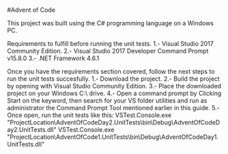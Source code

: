 #Advent of Code

This project was built using the C# programming language on a Windows PC.

Requirements to fulfill before running the unit tests.
1.- Visual Studio 2017 Community Edition.
2.- Visual Studio 2017 Developer Command Prompt v15.8.0
3.- .NET Framework 4.6.1

Once you have the requirements section covered, follow the next steps to run the unit tests succesfully.
1.- Download the project.
2.- Build the project by opening with Visual Studio Community Edition.
3.- Place the downloaded project on your Windows C:\ drive.
4.- Open a command prompt by Clicking Start on the keyword, then search for your VS folder 
utilities and run as administrator the Command Prompt Tool mentioned earlier in this guide.
5.- Once open, run the unit tests like this:
	VSTest.Console.exe "ProjectLocation\AdventOfCodeDay2.UnitTests\bin\Debug\AdventOfCodeDay2.UnitTests.dll"
	VSTest.Console.exe "ProjectLocation\AdventOfCode1.UnitTests\bin\Debug\AdventOfCodeDay1.UnitTests.dll"